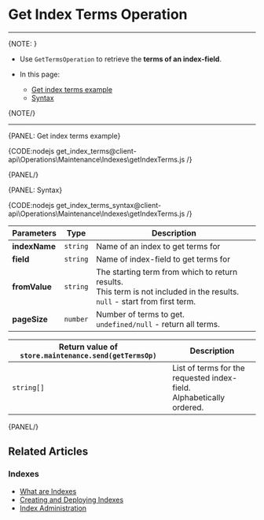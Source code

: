 # Get Index Terms Operation

---

{NOTE: }

* Use `GetTermsOperation` to retrieve the **terms of an index-field**.

* In this page:
    * [Get index terms example](../../../../client-api/operations/maintenance/indexes/get-terms#get-index-terms-example)
    * [Syntax](../../../../client-api/operations/maintenance/indexes/get-terms#syntax)

{NOTE/}

---

{PANEL: Get index terms example}

{CODE:nodejs get_index_terms@client-api\Operations\Maintenance\Indexes\getIndexTerms.js /}

{PANEL/}

{PANEL: Syntax}

{CODE:nodejs get_index_terms_syntax@client-api\Operations\Maintenance\Indexes\getIndexTerms.js /}

| Parameters | Type | Description |
| - | - | - |
| **indexName** | `string` | Name of an index to get terms for |
| **field** | `string` | Name of index-field to get terms for |
| **fromValue** | `string` | The starting term from which to return results.<br>This term is not included in the results.<br>`null` - start from first term. |
| **pageSize** | `number` | Number of terms to get.<br>`undefined/null` - return all terms.  |

| Return value of `store.maintenance.send(getTermsOp)` | Description |
| - |- |
| `string[]` | List of terms for the requested index-field. <br> Alphabetically ordered. |

{PANEL/}

## Related Articles

### Indexes

- [What are Indexes](../../../../indexes/what-are-indexes)
- [Creating and Deploying Indexes](../../../../indexes/creating-and-deploying)
- [Index Administration](../../../../indexes/index-administration)
